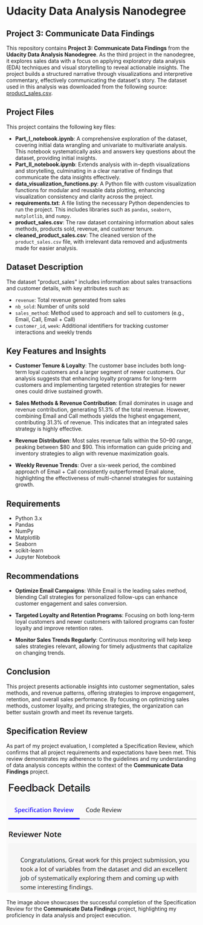 # Udacity Data Analysis Nanodegree  

## Project 3: Communicate Data Findings

This repository contains **Project 3: Communicate Data Findings** from the **Udacity Data Analysis Nanodegree**. As the third project in the nanodegree, it explores sales data with a focus on applying exploratory data analysis (EDA) techniques and visual storytelling to reveal actionable insights. The project builds a structured narrative through visualizations and interpretive commentary, effectively communicating the dataset's story. The dataset used in this analysis was downloaded from the following source: [product_sales.csv](https://s3.amazonaws.com/talent-assets.datacamp.com/product_sales.csv).

## Project Files

This project contains the following key files:

- **Part_I_notebook.ipynb**: A comprehensive exploration of the dataset, covering initial data wrangling and univariate to multivariate analysis. This notebook systematically asks and answers key questions about the dataset, providing initial insights.
- **Part_II_notebook.ipynb**: Extends analysis with in-depth visualizations and storytelling, culminating in a clear narrative of findings that communicate the data insights effectively.
- **data_visualization_functions.py**: A Python file with custom visualization functions for modular and reusable data plotting, enhancing visualization consistency and clarity across the project.
- **requirements.txt**: A file listing the necessary Python dependencies to run the project. This includes libraries such as `pandas`, `seaborn`, `matplotlib`, and `numpy`.
- **product_sales.csv**: The raw dataset containing information about sales methods, products sold, revenue, and customer tenure.
- **cleaned_product_sales.csv**: The cleaned version of the `product_sales.csv` file, with irrelevant data removed and adjustments made for easier analysis.


## Dataset Description

The dataset "product_sales" includes information about sales transactions and customer details, with key attributes such as:
- `revenue`: Total revenue generated from sales
- `nb_sold`: Number of units sold
- `sales_method`: Method used to approach and sell to customers (e.g., Email, Call, Email + Call)
- `customer_id`, `week`: Additional identifiers for tracking customer interactions and weekly trends

## Key Features and Insights

- **Customer Tenure & Loyalty**: The customer base includes both long-term loyal customers and a larger segment of newer customers. Our analysis suggests that enhancing loyalty programs for long-term customers and implementing targeted retention strategies for newer ones could drive sustained growth.
  
- **Sales Methods & Revenue Contribution**: Email dominates in usage and revenue contribution, generating 51.3% of the total revenue. However, combining Email and Call methods yields the highest engagement, contributing 31.3% of revenue. This indicates that an integrated sales strategy is highly effective.

- **Revenue Distribution**: Most sales revenue falls within the $50–$90 range, peaking between $80 and $90. This information can guide pricing and inventory strategies to align with revenue maximization goals.

- **Weekly Revenue Trends**: Over a six-week period, the combined approach of Email + Call consistently outperformed Email alone, highlighting the effectiveness of multi-channel strategies for sustaining growth.

## Requirements

- Python 3.x
- Pandas
- NumPy
- Matplotlib
- Seaborn
- scikit-learn
- Jupyter Notebook

## Recommendations

- **Optimize Email Campaigns**: While Email is the leading sales method, blending Call strategies for personalized follow-ups can enhance customer engagement and sales conversion.
  
- **Targeted Loyalty and Retention Programs**: Focusing on both long-term loyal customers and newer customers with tailored programs can foster loyalty and improve retention rates.

- **Monitor Sales Trends Regularly**: Continuous monitoring will help keep sales strategies relevant, allowing for timely adjustments that capitalize on changing trends.

## Conclusion

This project presents actionable insights into customer segmentation, sales methods, and revenue patterns, offering strategies to improve engagement, retention, and overall sales performance. By focusing on optimizing sales methods, customer loyalty, and pricing strategies, the organization can better sustain growth and meet its revenue targets.

## Specification Review

As part of my project evaluation, I completed a Specification Review, which confirms that all project requirements and expectations have been met. This review demonstrates my adherence to the guidelines and my understanding of data analysis concepts within the context of the **Communicate Data Findings** project.

![Specification Review](review.png)

The image above showcases the successful completion of the Specification Review for the **Communicate Data Findings** project, highlighting my proficiency in data analysis and project execution.
